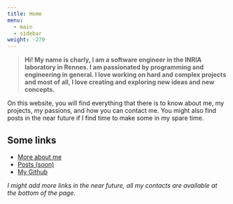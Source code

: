 ```yaml
---
title: Home
menu:
  - main
  - sidebar
weight: -270
---
```

>**Hi! My name is charly, I am a software engineer in the INRIA laboratory in Rennes. I am passionated
by programming and engineering in general. I love working on hard and complex projects and most of all, I love
creating and exploring new ideas and new concepts.**

On this website, you will find everything that there is to know about me, my projects, my passions, and how
you can contact me. You might also find posts in the near future if I find time to make some in my spare time.


## Some links

- [More about me](/myself)
- [Posts (soon)](/posts)
- [My Github](https://github.com/CharlyReux)

*I might add more links in the near future, all my contacts are available at the bottom of the page.*
